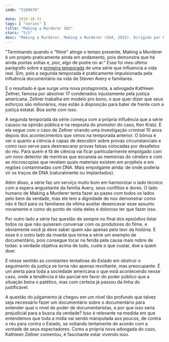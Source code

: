 ```yaml
---
imdb: "5189670"

date: 2018-10-31
tags: [ "series" ]
title: "Making a Murderer S02"
stars: "5/5"
desc: "Making a Murderer. Making a Murderer (USA, 2015). Dirigido por Moira Demos, Laura Ricciardi. Escrito por Moira Demos, Laura Ricciardi. Com Steven Avery. Documentário, política, justiça, netflix."
---
```

"Terminando quando o "filme" atinge o tempo presente, Making a Murderer é um projeto praticamente ainda em andamento, pois demonstra que há ainda pontas soltas e, pior, algo de podre no ar." Esse foi meu último parágrafo sobre a [primeira temporada](/series/making-a-murderer) de uma série que influencia a vida real. Sim, pois a segunda temporada é praticamente impulsionada pela influência documentário na vida de Steven Avery e familiares.

E o resultado é que surge uma nova protagonista, a advogada Kathleen Zellner, famosa por absolver 17 condenados injustamente pela justiça americana. Zellner trabalha em modelo pro bono, o que quer dizer que seus esforços são milionários, mas estão à disposição para bater de frente com a justiça estatal. Boa sorte com isso.

A segunda temporada da série começa com a própria influência que a série causou na opinião pública e na resposta do promotor do caso, Ken Kratz. E ela segue com o caso de Zellner virando uma investigação criminal 10 anos depois dos acontecimentos que vimos na temporada anterior. O bônus é ver o quanto a ciência é capaz de descobrir sobre provas circunstanciais e como isso serve para desmascarar provas falsas colocadas por desafetos do réu. Para quem é fã de ciência vai ficar particularmente empolgado com um novo detector de mentiras que escaneia as memórias do cérebro e com as microscopias que revelam quais materiais existem em projéteis e em regiões contaminadas com DNA. Mais empolgante ainda: de onde poderia vir os traços de DNA (naturalmente ou implantados).

Além disso, a série faz um serviço muito bom em harmonizar o lado técnico com a espera angustiante da família Avery, seus conflitos e dores. O lado humano de Making a Murderer tenta fazer as pazes com todos os lados pelo bem da verdade, mas ele tem a dignidade de nos demonstrar como não é fácil para os familiares da vítima aceitar desencavar esse assunto novamente e como do ponto de vista deles é doloroso ter que fazer isso.

Por outro lado a série faz questão de sempre no final dos episódios listar todos os que não quiseram conversar com os produtores do filme, e obviamente você já deve saber quem são apenas pelo teor da história. E esse é o outro lado da moeda que torna a série um exemplo de documentário, pois consegue tocar na ferida pela causa mais nobre de todas: a verdade objetiva acima de tudo, custe o que custar, doe a quem doer.

E nesse sentido as constantes tentativas do Estado em obstruir o seguimento da justiça se torna não apenas revoltante, mas preocupante. É um alerta para toda a sociedade americana o que está acontecendo nesse caso, onde a tendência é tão parcial em favor do poder público que a situação beira o patético, mas com certeza já passou da linha do justificável.

A questão do julgamento já chegou em um nível tão profundo que talvez seja necessário fazer um documentário sobre o documentário para entender qual o nível de poder de documentaristas, e por que isso seria prejudicial para a busca da verdade? Isso é relevante na medida em que entendemos que toda a mídia vai sendo manipulada aos poucos, de contra o réu para contra o Estado, se voltando lentamente de acordo com a vontade de seus espectadores. Como a própria nova advogada do caso, Kathleen Zellner comentou, é fascinante estar vivendo isso.
